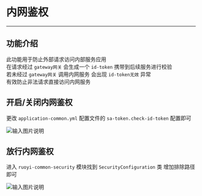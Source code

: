 # 内网鉴权
- - -
## 功能介绍

此功能用于防止外部请求访问内部服务应用<br>
在请求经过 `gateway网关` 会生成一个 `id-token` 携带到后续服务进行校验<br>
若未经过 `gateway网关` 调用内网服务 会出现 `id-token无效` 异常<br>
有效防止非法请求直接访问内网服务<br>

## 开启/关闭内网鉴权

更改 `application-common.yml` 配置文件的 `sa-token.check-id-token` 配置即可

![输入图片说明](https://images.gitee.com/uploads/images/2022/0615/163056_fe02a430_1766278.png "屏幕截图.png")

## 放行内网鉴权
进入 `ruoyi-common-security` 模块找到 `SecurityConfiguration` 类 增加排除路径即可

![输入图片说明](https://images.gitee.com/uploads/images/2022/0615/163400_fccb0f63_1766278.png "屏幕截图.png")

